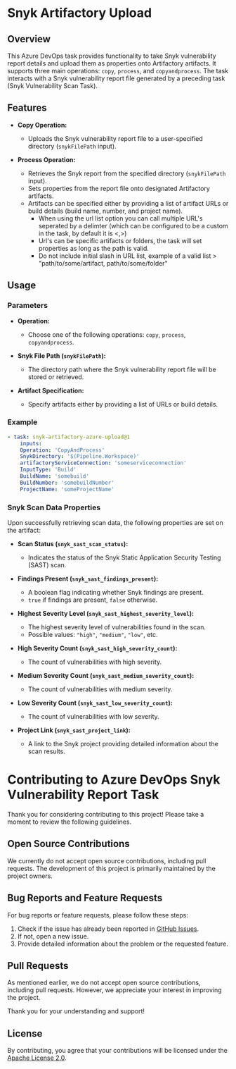 # Snyk Artifactory Upload

## Overview

This Azure DevOps task provides functionality to take Snyk vulnerability report details and upload them as properties onto Artifactory artifacts. It supports three main operations: `copy`, `process`, and `copyandprocess`. The task interacts with a Snyk vulnerability report file generated by a preceding task (Snyk Vulnerability Scan Task).

## Features

- **Copy Operation:**
  - Uploads the Snyk vulnerability report file to a user-specified directory (`snykFilePath` input).

- **Process Operation:**
  - Retrieves the Snyk report from the specified directory (`snykFilePath` input).
  - Sets properties from the report file onto designated Artifactory artifacts.
  - Artifacts can be specified either by providing a list of artifact URLs or build details (build name, number, and project name).
    - When using the url list option you can call multiple URL's seperated by a delimter (which can be configured to be a custom in the task, by default it is <,>)
    - Url's can be specific artifacts or folders, the task will set properties as long as the path is valid.
    - Do not include initial slash in URL list, example of a valid list > "path/to/some/artifact, path/to/some/folder"

## Usage

### Parameters

- **Operation:**
  - Choose one of the following operations: `copy`, `process`, `copyandprocess`.

- **Snyk File Path (`snykFilePath`):**
  - The directory path where the Snyk vulnerability report file will be stored or retrieved.

- **Artifact Specification:**
  - Specify artifacts either by providing a list of URLs or build details.

### Example

```yaml
- task: snyk-artifactory-azure-upload@1
    inputs:
    Operation: 'CopyAndProcess'
    SnykDirectory: '$(Pipeline.Workspace)'
    artifactoryServiceConnection: 'someserviceconnection'
    InputType: 'Build'
    BuildName: 'somebuild'
    BuildNumber: 'somebuildNumber'
    ProjectName: 'someProjectName'
```

### Snyk Scan Data Properties

Upon successfully retrieving scan data, the following properties are set on the artifact:

- **Scan Status (`snyk_sast_scan_status`):**
  - Indicates the status of the Snyk Static Application Security Testing (SAST) scan.

- **Findings Present (`snyk_sast_findings_present`):**
  - A boolean flag indicating whether Snyk findings are present.
  - `true` if findings are present, `false` otherwise.

- **Highest Severity Level (`snyk_sast_highest_severity_level`):**
  - The highest severity level of vulnerabilities found in the scan.
  - Possible values: `"high"`, `"medium"`, `"low"`, etc.

- **High Severity Count (`snyk_sast_high_severity_count`):**
  - The count of vulnerabilities with high severity.

- **Medium Severity Count (`snyk_sast_medium_severity_count`):**
  - The count of vulnerabilities with medium severity.

- **Low Severity Count (`snyk_sast_low_severity_count`):**
  - The count of vulnerabilities with low severity.

- **Project Link (`snyk_sast_project_link`):**
  - A link to the Snyk project providing detailed information about the scan results.




# Contributing to Azure DevOps Snyk Vulnerability Report Task

Thank you for considering contributing to this project! Please take a moment to review the following guidelines.

## Open Source Contributions

We currently do not accept open source contributions, including pull requests. The development of this project is primarily maintained by the project owners.

## Bug Reports and Feature Requests

For bug reports or feature requests, please follow these steps:

1. Check if the issue has already been reported in [GitHub Issues](https://github.com/snyk-labs/snyk-artifactory-upload/issues).
2. If not, open a new issue.
3. Provide detailed information about the problem or the requested feature.

## Pull Requests

As mentioned earlier, we do not accept open source contributions, including pull requests. However, we appreciate your interest in improving the project.

Thank you for your understanding and support!

## License

By contributing, you agree that your contributions will be licensed under the [Apache License 2.0](./LICENSE).

